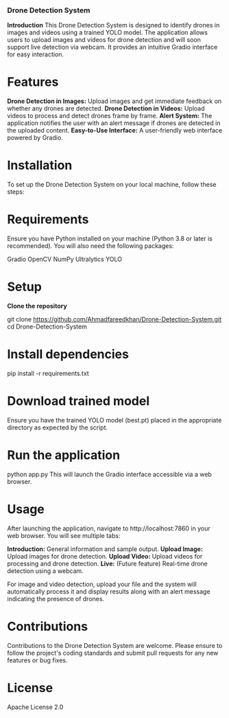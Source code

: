 ### Drone Detection System

**Introduction**
This Drone Detection System is designed to identify drones in images and videos using a trained YOLO model. The application allows users to upload images and videos for drone detection and will soon support live detection via webcam. It provides an intuitive Gradio interface for easy interaction.

# Features
**Drone Detection in Images:** Upload images and get immediate feedback on whether any drones are detected.
**Drone Detection in Videos:** Upload videos to process and detect drones frame by frame.
**Alert System:** The application notifies the user with an alert message if drones are detected in the uploaded content.
**Easy-to-Use Interface:** A user-friendly web interface powered by Gradio.


# Installation
To set up the Drone Detection System on your local machine, follow these steps:


# Requirements
Ensure you have Python installed on your machine (Python 3.8 or later is recommended). You will also need the following packages:

Gradio
OpenCV
NumPy
Ultralytics YOLO


# Setup
**Clone the repository**

git clone https://github.com/Ahmadfareedkhan/Drone-Detection-System.git
cd Drone-Detection-System

# Install dependencies
pip install -r requirements.txt


# Download trained model
Ensure you have the trained YOLO model (best.pt) placed in the appropriate directory as expected by the script.


# Run the application
python app.py
This will launch the Gradio interface accessible via a web browser.


# Usage
After launching the application, navigate to http://localhost:7860 in your web browser. You will see multiple tabs:

**Introduction:** General information and sample output.
**Upload Image:** Upload images for drone detection.
**Upload Video:** Upload videos for processing and drone detection.
**Live:** (Future feature) Real-time drone detection using a webcam.

For image and video detection, upload your file and the system will automatically process it and display results along with an alert message indicating the presence of drones.

# Contributions
Contributions to the Drone Detection System are welcome. Please ensure to follow the project's coding standards and submit pull requests for any new features or bug fixes.

# License
Apache License 2.0
